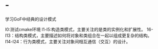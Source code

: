 # -
学习GoF中经典的设计模式

l0:测试cmake环境
l1-l5:构造类模式，主要关注的是类的实例化和扩展性。
16-l13：结构类模式，主要描述如何将对象和类组合在一起以组成更复杂的结构。
l14-l24：行为类模式，主要关注对象间相互通信（交互）的设计。